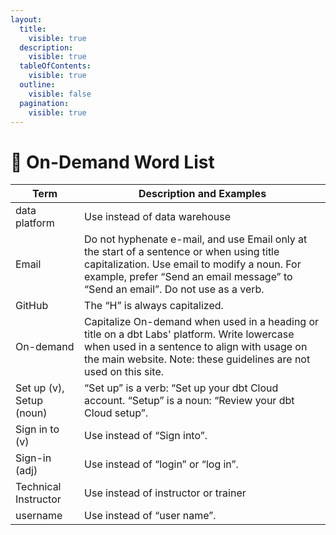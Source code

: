 ```yaml
---
layout:
  title:
    visible: true
  description:
    visible: true
  tableOfContents:
    visible: true
  outline:
    visible: false
  pagination:
    visible: true
---
```


# 📘 On-Demand Word List

<table data-full-width="true"><thead><tr><th>Term</th><th>Description and Examples</th></tr></thead><tbody><tr><td>data platform</td><td>Use instead of data warehouse</td></tr><tr><td>Email</td><td>Do not hyphenate e-mail, and use Email only at the start of a sentence or when using title capitalization. Use email to modify a noun. For example, prefer “Send an email message” to “Send an email”. Do not use as a verb.</td></tr><tr><td>GitHub</td><td>The “H” is always capitalized.</td></tr><tr><td>On-demand</td><td>Capitalize On-demand when used in a heading or title on a dbt Labs' platform. Write lowercase when used in a sentence to align with usage on the main website. Note: these guidelines are not used on this site.</td></tr><tr><td>Set up (v), Setup (noun)</td><td>“Set up” is a verb: “Set up your dbt Cloud account. “Setup” is a noun: “Review your dbt Cloud setup”.</td></tr><tr><td>Sign in to (v)</td><td>Use instead of “Sign into”.</td></tr><tr><td>Sign-in (adj)</td><td>Use instead of “login” or “log in”.</td></tr><tr><td>Technical Instructor</td><td>Use instead of instructor or trainer</td></tr><tr><td>username</td><td>Use instead of “user name”.</td></tr></tbody></table>

